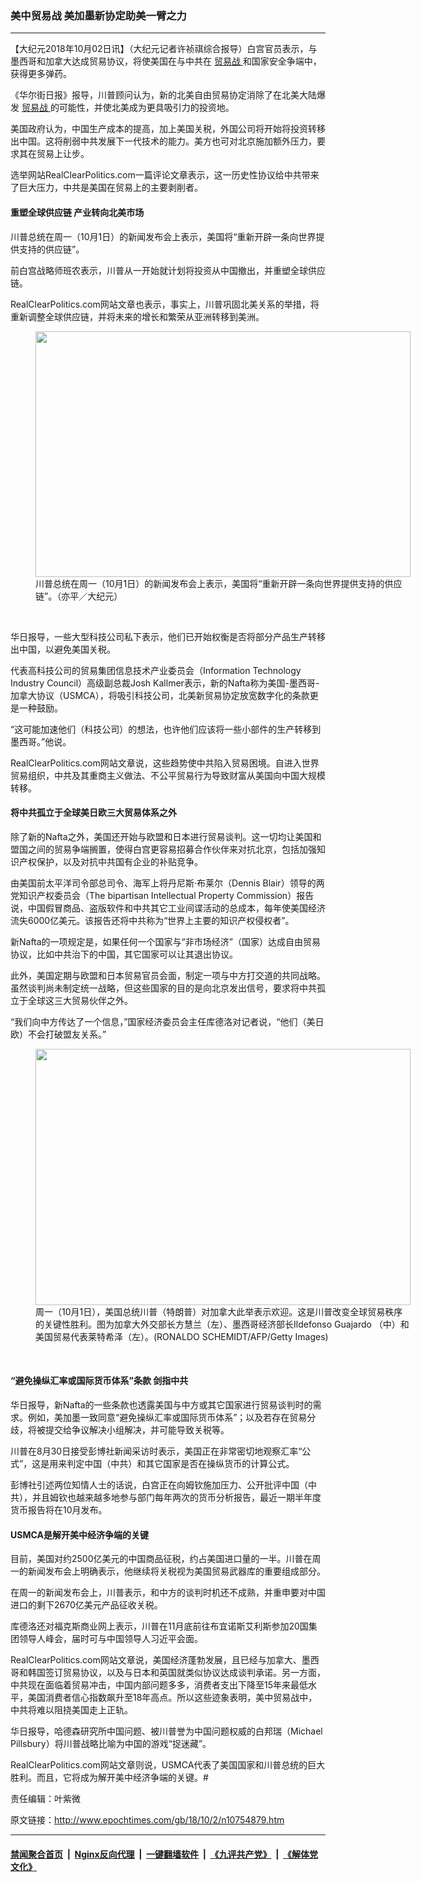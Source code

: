 ### 美中贸易战 美加墨新协定助美一臂之力
------------------------

<p>
 【大纪元2018年10月02日讯】（大纪元记者许祯祺综合报导）白宫官员表示，与墨西哥和加拿大达成贸易协议，将使美国在与中共在
 <a href="http://www.epochtimes.com/gb/tag/%E8%B4%B8%E6%98%93%E6%88%98.html">
  贸易战
 </a>
 和国家安全争端中，获得更多弹药。
</p>
<p>
 《华尔街日报》报导，川普顾问认为，新的北美自由贸易协定消除了在北美大陆爆发
 <a href="http://www.epochtimes.com/gb/tag/%E8%B4%B8%E6%98%93%E6%88%98.html">
  贸易战
 </a>
 的可能性，并使北美成为更具吸引力的投资地。
</p>
<p>
 美国政府认为，中国生产成本的提高，加上美国关税，外国公司将开始将投资转移出中国。这将削弱中共发展下一代技术的能力。美方也可对北京施加额外压力，要求其在贸易上让步。
</p>
<p>
 选举网站RealClearPolitics.com一篇评论文章表示，这一历史性协议给中共带来了巨大压力，中共是美国在贸易上的主要剥削者。
</p>
<h4>
 重塑全球供应链 产业转向北美市场
</h4>
<p>
 川普总统在周一（10月1日）的新闻发布会上表示，美国将“重新开辟一条向世界提供支持的供应链”。
</p>
<p>
 前白宫战略师班农表示，川普从一开始就计划将投资从中国撤出，并重塑全球供应链。
</p>
<p>
 RealClearPolitics.com网站文章也表示，事实上，川普巩固北美关系的举措，将重新调整全球供应链，并将未来的增长和繁荣从亚洲转移到美洲。
</p>
<figure class="wp-caption aligncenter" id="attachment_10754890" style="width: 600px">
 <a href="http://i.epochtimes.com/assets/uploads/2018/10/15598eea1c556425_ttl7daycum_17ce4968c5fd9496-1.jpg">
  <img alt="" class="size-large wp-image-10754890" height="393" src="http://i.epochtimes.com/assets/uploads/2018/10/15598eea1c556425_ttl7daycum_17ce4968c5fd9496-1-600x393.jpg" width="600"/>
 </a>
 <br/><figcaption class="wp-caption-text">
  川普总统在周一（10月1日）的新闻发布会上表示，美国将“重新开辟一条向世界提供支持的供应链”。（亦平／大纪元）
 </figcaption>
</figure><br/>
<p>
 华日报导，一些大型科技公司私下表示，他们已开始权衡是否将部分产品生产转移出中国，以避免美国关税。
</p>
<p>
 代表高科技公司的贸易集团信息技术产业委员会（Information Technology Industry Council）高级副总裁Josh Kallmer表示，新的Nafta称为美国-墨西哥-加拿大协议（USMCA），将吸引科技公司，北美新贸易协定放宽数字化的条款更是一种鼓励。
</p>
<p>
 “这可能加速他们（科技公司）的想法，也许他们应该将一些小部件的生产转移到墨西哥。”他说。
</p>
<p>
 RealClearPolitics.com网站文章说，这些趋势使中共陷入贸易困境。自进入世界贸易组织，中共及其重商主义做法、不公平贸易行为导致财富从美国向中国大规模转移。
</p>
<h4>
 将中共孤立于全球美日欧三大贸易体系之外
</h4>
<p>
 除了新的Nafta之外，美国还开始与欧盟和日本进行贸易谈判。这一切均让美国和盟国之间的贸易争端搁置，使得白宫更容易招募合作伙伴来对抗北京，包括加强知识产权保护，以及对抗中共国有企业的补贴竞争。
</p>
<p>
 由美国前太平洋司令部总司令、海军上将丹尼斯‧布莱尔（Dennis Blair）领导的两党知识产权委员会（The bipartisan Intellectual Property Commission）报告说，中国假冒商品、盗版软件和中共其它工业间谍活动的总成本，每年使美国经济流失6000亿美元。该报告还将中共称为“世界上主要的知识产权侵权者”。
</p>
<p>
 新Nafta的一项规定是，如果任何一个国家与“非市场经济”（国家）达成自由贸易协议，比如中共治下的中国，其它国家可以让其退出协议。
</p>
<p>
 此外，美国定期与欧盟和日本贸易官员会面，制定一项与中方打交道的共同战略。虽然谈判尚未制定统一战略，但这些国家的目的是向北京发出信号，要求将中共孤立于全球这三大贸易伙伴之外。
</p>
<p>
 “我们向中方传达了一个信息，”国家经济委员会主任库德洛对记者说，“他们（美日欧）不会打破盟友关系。”
</p>
<figure class="wp-caption aligncenter" id="attachment_10754014" style="width: 600px">
 <a href="http://i.epochtimes.com/assets/uploads/2018/10/GettyImages-927721944.jpg">
  <img alt="" class="size-large wp-image-10754014" height="410" src="http://i.epochtimes.com/assets/uploads/2018/10/GettyImages-927721944-600x410.jpg" width="600"/>
 </a>
 <br/><figcaption class="wp-caption-text">
  周一（10月1日），美国总统川普（特朗普）对加拿大此举表示欢迎。这是川普改变全球贸易秩序的关键性胜利。图为加拿大外交部长方慧兰（左）、墨西哥经济部长Ildefonso Guajardo （中）和美国贸易代表莱特希泽（左）。(RONALDO SCHEMIDT/AFP/Getty Images)
 </figcaption>
</figure><br/>
<h4>
 “避免操纵汇率或国际货币体系”条款 剑指中共
</h4>
<p>
 华日报导，新Nafta的一些条款也透露美国与中方或其它国家进行贸易谈判时的需求。例如，美加墨一致同意“避免操纵汇率或国际货币体系”；以及若存在贸易分歧，将被提交给争议解决小组解决，并可能导致关税等。
</p>
<p>
 川普在8月30日接受彭博社新闻采访时表示，美国正在非常密切地观察汇率“公式”，这是用来判定中国（中共）和其它国家是否在操纵货币的计算公式。
</p>
<p>
 彭博社引述两位知情人士的话说，白宫正在向姆钦施加压力、公开批评中国（中共），并且姆钦也越来越多地参与部门每年两次的货币分析报告，最近一期半年度货币报告将在10月发布。
</p>
<h4>
 USMCA是解开美中经济争端的关键
</h4>
<p>
 目前，美国对约2500亿美元的中国商品征税，约占美国进口量的一半。川普在周一的新闻发布会上明确表示，他继续将关税视为美国贸易武器库的重要组成部分。
</p>
<p>
 在周一的新闻发布会上，川普表示，和中方的谈判时机还不成熟，并重申要对中国进口的剩下2670亿美元产品征收关税。
</p>
<p>
 库德洛还对福克斯商业网上表示，川普在11月底前往布宜诺斯艾利斯参加20国集团领导人峰会，届时可与中国领导人习近平会面。
</p>
<p>
 RealClearPolitics.com网站文章说，美国经济蓬勃发展，且已经与加拿大、墨西哥和韩国签订贸易协议，以及与日本和英国就类似协议达成谈判承诺。另一方面，中共现在面临着贸易冲击，中国内部问题多多，消费者支出下降至15年来最低水平，美国消费者信心指数飙升至18年高点。所以这些迹象表明，美中贸易战中，中共将难以阻挠美国走上正轨。
</p>
<p>
 华日报导，哈德森研究所中国问题、被川普誉为中国问题权威的白邦瑞（Michael Pillsbury）将川普战略比喻为中国的游戏“捉迷藏”。
</p>
<p>
 RealClearPolitics.com网站文章则说，USMCA代表了美国国家和川普总统的巨大胜利。而且，它将成为解开美中经济争端的关键。#
</p>
<p>
 责任编辑：叶紫微
</p>

原文链接：http://www.epochtimes.com/gb/18/10/2/n10754879.htm


------------------------
#### [禁闻聚合首页](https://github.com/gfw-breaker/banned-news/blob/master/README.md) &nbsp;|&nbsp; [Nginx反向代理](https://github.com/gfw-breaker/open-proxy/blob/master/README.md) &nbsp;|&nbsp; [一键翻墙软件](https://github.com/gfw-breaker/nogfw/blob/master/README.md) &nbsp;|&nbsp; [《九评共产党》](https://github.com/gfw-breaker/9ping.md/blob/master/README.md#九评之一评共产党是什么) &nbsp;|&nbsp; [《解体党文化》](https://github.com/gfw-breaker/jtdwh.md/blob/master/README.md#绪论)